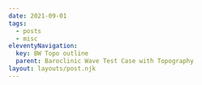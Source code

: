 ```yaml
---
date: 2021-09-01
tags:
  - posts
  - misc
eleventyNavigation:
  key: BW Topo outline
  parent: Baroclinic Wave Test Case with Topography
layout: layouts/post.njk
---
```





